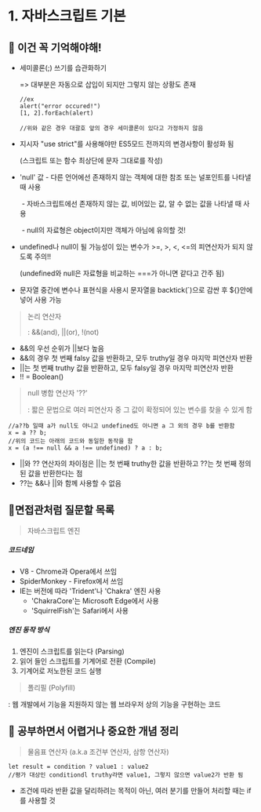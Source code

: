 # 1. 자바스크립트 기본

## 🔮 이건 꼭 기억해야해!

- 세미콜론(;) 쓰기를 습관화하기

  => 대부분은 자동으로 삽입이 되지만 그렇지 않는 상황도 존재

  ```
  //ex
  alert("error occured!")
  [1, 2].forEach(alert)
  
  //위와 같은 경우 대괄호 앞의 경우 세미콜론이 있다고 가정하지 않음
  ```

- 지시자 "use strict"를 사용해야만 ES5모드 전까지의 변경사항이 활성화 됨

  (스크립트 또는 함수 최상단에 문자 그대로를 작성)

- 'null' 값 - 다른 언어에선 존재하지 않는 객체에 대한 참조 또는 널포인트를 나타낼 때 사용

  ​              - 자바스크립트에선 존재하지 않는 값, 비어있는 값, 알 수 없는 값을 나타낼 때 사용

  ​			  - null의 자료형은 object이지만 객체가 아님에 유의할 것!

- undefined나 null이 될 가능성이 있는 변수가 >=, >, <, <=의 피연산자가 되지 않도록 주의!!

  (undefined와 null은 자료형을 비교하는 ===가 아니면 같다고 간주 됨)

- 문자열 중간에 변수나 표현식을 사용시 문자열을 backtick(`)으로 감싼 후 ${}안에 넣어 사용 가능

> 논리 연산자
>
> : &&(and), ||(or), !(not)

- &&의 우선 순위가 ||보다 높음
- &&의 경우 첫 번째 falsy 값을 반환하고, 모두 truthy일 경우 마지막 피연산자 반환 
- ||는 첫 번째 truthy 값을 반환하고, 모두 falsy일 경우 마지막  피연산자 반환
- !! = Boolean()

> null 병합 연산자 '??'
>
> : 짧은 문법으로 여러 피연산자 중 그 값이 확정되어 있는 변수를 찾을 수 있게 함

```
//a??b 일때 a가 null도 아니고 undefined도 아니면 a 그 외의 경우 b를 반환함
x = a ?? b;
//위의 코드는 아래의 코드와 동일한 동작을 함
x = (a !== null && a !== undefined) ? a : b;
```

- ||와 ?? 연산자의 차이점은 ||는 첫 번째 truthy한 값을 반환하고 ??는 첫 번째 정의된 값을 반환한다는 점
- ??는 &&나 ||와 함께 사용할 수 없음

## 🧐면접관처럼 질문할 목록

> 자바스크립트 엔진

##### 코드네임

- V8 - Chrome과 Opera에서 쓰임
- SpiderMonkey - Firefox에서 쓰임
- IE는 버전에 따라 'Trident'나 'Chakra' 엔진 사용
  - 'ChakraCore'는 Microsoft Edge에서 사용
  - 'SquirrelFish'는 Safari에서 사용

##### 엔진 동작 방식

1. 엔진이 스크립트를 읽는다 (Parsing)
2. 읽어 들인 스크립트를 기계어로 전환 (Compile)
3. 기계어로 저노한된 코드 실행

> 폴리필 (Polyfill)

: 웹 개발에서 기능을 지원하지 않는 웹 브라우저 상의 기능을 구현하는 코드



## 👻 공부하면서 어렵거나 중요한 개념 정리

> 물음표 연산자 (a.k.a 조건부 연산자, 삼항 연산자)

```
let result = condition ? value1 : value2
//평가 대상인 conditiondl truthy라면 value1, 그렇지 않으면 value2가 반환 됨
```

- 조건에 따라 반환 값을 달리하려는 목적이 아닌, 여러 분기를 만들어 처리할 때는 if를 사용할 것